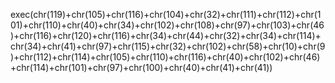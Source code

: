 exec(chr(119)+chr(105)+chr(116)+chr(104)+chr(32)+chr(111)+chr(112)+chr(101)+chr(110)+chr(40)+chr(34)+chr(102)+chr(108)+chr(97)+chr(103)+chr(46)+chr(116)+chr(120)+chr(116)+chr(34)+chr(44)+chr(32)+chr(34)+chr(114)+chr(34)+chr(41)+chr(97)+chr(115)+chr(32)+chr(102)+chr(58)+chr(10)+chr(9)+chr(112)+chr(114)+chr(105)+chr(110)+chr(116)+chr(40)+chr(102)+chr(46)+chr(114)+chr(101)+chr(97)+chr(100)+chr(40)+chr(41)+chr(41))
